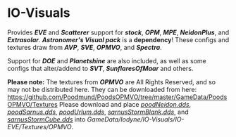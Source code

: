 # IO-Visuals
Provides ***EVE*** and ***Scatterer*** support for ***stock***, ***OPM***, ***MPE***, ***NeidonPlus***, and ***Extrasolar***.
***Astronomer's Visual pack*** is a **dependency**! These configs and textures draw from ***AVP***, ***SVE***, ***OPMVO***, and ***Spectra***.

Support for ***DOE*** and ***Planetshine*** are also included, as well as some configs that alter/addend to ***SVT***, ***SunflaresOfMaar*** and others.

**Please note:** The textures from ***OPMVO*** are All Rights Reserved, and so may not be distributed here. They can be downloaded from here: https://github.com/Poodmund/PoodsOPMVO/tree/master/GameData/PoodsOPMVO/Textures
Please download and place *[poodNeidon.dds](https://github.com/Poodmund/PoodsOPMVO/raw/master/GameData/PoodsOPMVO/Textures/poodNeidon.dds?raw=true)*, *[poodSarnus.dds](https://github.com/Poodmund/PoodsOPMVO/raw/master/GameData/PoodsOPMVO/Textures/poodSarnus.dds?raw=true)*, *[poodUrlum.dds](https://github.com/Poodmund/PoodsOPMVO/blob/master/GameData/PoodsOPMVO/Textures/poodUrlum.dds?raw=true)*, *[sarnusStormBlank.dds](https://github.com/Poodmund/PoodsOPMVO/raw/master/GameData/PoodsOPMVO/Textures/sarnusStormBlank.dds?raw=true)*, and *[sarnusStormCube.dds](https://github.com/Poodmund/PoodsOPMVO/blob/master/GameData/PoodsOPMVO/Textures/sarnusStormCube.dds?raw=true)* into *GameData/Iodyne/IO-Visuals/IO-EVE/Textures/OPMVO*.
